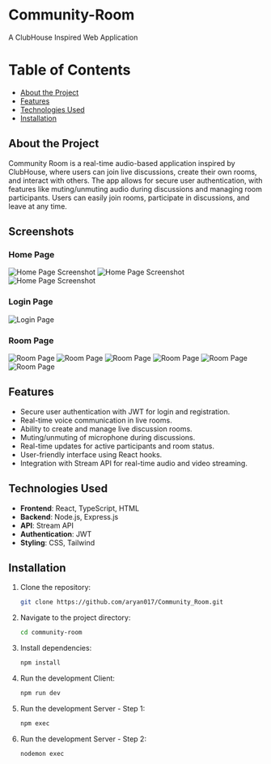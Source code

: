 # Community-Room
A ClubHouse Inspired Web Application

# Table of Contents
- [About the Project](#about-the-project)
- [Features](#features)
- [Technologies Used](#technologies-used)
- [Installation](#installation)

## About the Project
Community Room is a real-time audio-based application inspired by ClubHouse, where users can join live discussions, create their own rooms, and interact with others. The app allows for secure user authentication, with features like muting/unmuting audio during discussions and managing room participants. Users can easily join rooms, participate in discussions, and leave at any time.

## Screenshots

### Home Page
![Home Page Screenshot](assets/Screenshot%20(13).png "Home Page View")
![Home Page Screenshot](assets/Screenshot%20(15).png "Home Page View")
![Home Page Screenshot](assets/Screenshot%20(16).png "Home Page View")

### Login Page
![Login Page](assets/Screenshot%20(12).png "Login Page View")

### Room Page
![Room Page](assets/Screenshot%20(14).png "Room Page View")
![Room Page](assets/Screenshot%20(17).png "Room Page View")
![Room Page](assets/Screenshot%20(18).png "Room Page View")
![Room Page](assets/Screenshot%20(19).png "Room Page View")
![Room Page](assets/Screenshot%20(20).png "Room Page View")
![Room Page](assets/Screenshot%20(21).png "Room Page View")

## Features
- Secure user authentication with JWT for login and registration.
- Real-time voice communication in live rooms.
- Ability to create and manage live discussion rooms.
- Muting/unmuting of microphone during discussions.
- Real-time updates for active participants and room status.
- User-friendly interface using React hooks.
- Integration with Stream API for real-time audio and video streaming.

## Technologies Used
- **Frontend**: React, TypeScript, HTML
- **Backend**: Node.js, Express.js
- **API**: Stream API
- **Authentication**: JWT
- **Styling**: CSS, Tailwind

## Installation

1. Clone the repository:
   ```bash
   git clone https://github.com/aryan017/Community_Room.git

2. Navigate to the project directory:
   ```bash
   cd community-room

3. Install dependencies:
   ```bash
   npm install

4. Run the development Client:
   ```bash
   npm run dev

5. Run the development Server - Step 1:
   ```bash
   npm exec

6. Run the development Server - Step 2:
   ```bash
   nodemon exec

